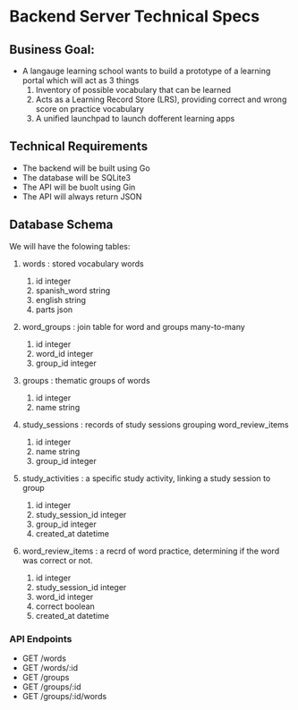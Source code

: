 # Backend Server Technical Specs

## Business Goal:
* A langauge learning school wants to build a prototype of a learning portal which will act as 3 things
  1. Inventory of possible vocabulary that can be learned
  2. Acts as a Learning Record Store (LRS), providing correct and wrong score on practice vocabulary
  3. A unified launchpad to launch dofferent learning apps

## Technical Requirements
- The backend will be built using Go
- The database will be SQLite3
- The API will be buolt using Gin
- The API will always return JSON

## Database Schema
We will have the folowing tables:
1. words : stored vocabulary words
   1. id integer
   2. spanish_word string
   3. english string
   4. parts json
   
2. word_groups : join table for word and groups many-to-many
   1. id integer
   2. word_id integer
   3. group_id integer
    
3. groups : thematic groups of words
   1. id integer
   2. name string
   
4. study_sessions : records of study sessions grouping word_review_items
   1. id integer
   2. name string
   3. group_id integer
   
5. study_activities : a specific study activity, linking a study session to group
   1. id integer
   2. study_session_id integer
   3. group_id integer
   4. created_at datetime
   
6. word_review_items : a recrd of word practice, determining if the word was correct or not.
   1. id integer
   2. study_session_id integer
   3. word_id integer
   4. correct boolean
   5. created_at datetime

### API Endpoints
- GET /words
- GET /words/:id
- GET /groups
- GET /groups/:id
- GET /groups/:id/words



